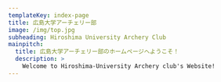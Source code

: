 ```yaml
---
templateKey: index-page
title: 広島大学アーチェリー部
image: /img/top.jpg
subheading: Hiroshima University Archery Club
mainpitch:
  title: 広島大学アーチェリー部のホームページへようこそ！
  description: >
    Welcome to Hiroshima-University Archery club's Website!
---
```

